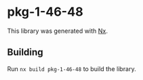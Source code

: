 # pkg-1-46-48

This library was generated with [Nx](https://nx.dev).

## Building

Run `nx build pkg-1-46-48` to build the library.

